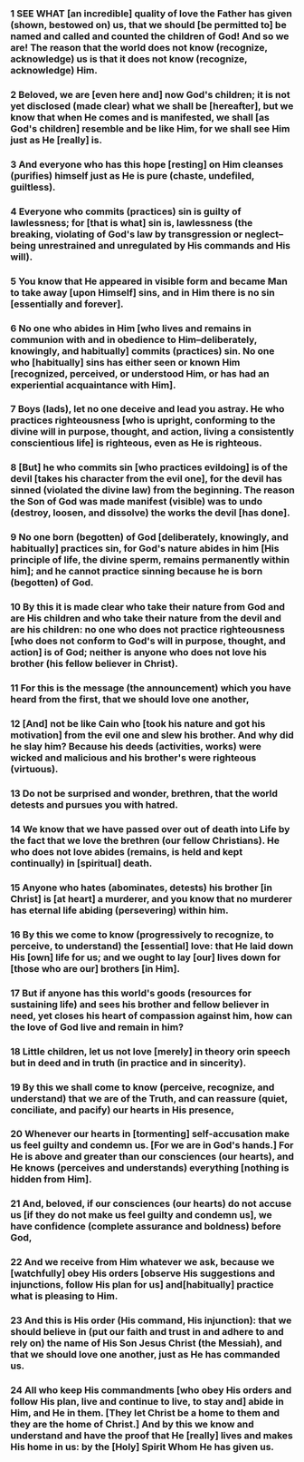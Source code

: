 ### 1 SEE WHAT [an incredible] quality of love the Father has given (shown, bestowed on) us, that we should [be permitted to] be named and called and counted the children of God! And so we are! The reason that the world does not know (recognize, acknowledge) us is that it does not know (recognize, acknowledge) Him.

### 2 Beloved, we are [even here and] now God's children; it is not yet disclosed (made clear) what we shall be [hereafter], but we know that when He comes and is manifested, we shall [as God's children] resemble and be like Him, for we shall see Him just as He [really] is.

### 3 And everyone who has this hope [resting] on Him cleanses (purifies) himself just as He is pure (chaste, undefiled, guiltless).

### 4 Everyone who commits (practices) sin is guilty of lawlessness; for [that is what] sin is, lawlessness (the breaking, violating of God's law by transgression or neglect–being unrestrained and unregulated by His commands and His will).

### 5 You know that He appeared in visible form and became Man to take away [upon Himself] sins, and in Him there is no sin [essentially and forever].

### 6 No one who abides in Him [who lives and remains in communion with and in obedience to Him–deliberately, knowingly, and habitually] commits (practices) sin. No one who [habitually] sins has either seen or known Him [recognized, perceived, or understood Him, or has had an experiential acquaintance with Him].

### 7 Boys (lads), let no one deceive and lead you astray. He who practices righteousness [who is upright, conforming to the divine will in purpose, thought, and action, living a consistently conscientious life] is righteous, even as He is righteous.

### 8 [But] he who commits sin [who practices evildoing] is of the devil [takes his character from the evil one], for the devil has sinned (violated the divine law) from the beginning. The reason the Son of God was made manifest (visible) was to undo (destroy, loosen, and dissolve) the works the devil [has done].

### 9 No one born (begotten) of God [deliberately, knowingly, and habitually] practices sin, for God's nature abides in him [His principle of life, the divine sperm, remains permanently within him]; and he cannot practice sinning because he is born (begotten) of God.

### 10 By this it is made clear who take their nature from God and are His children and who take their nature from the devil and are his children: no one who does not practice righteousness [who does not conform to God's will in purpose, thought, and action] is of God; neither is anyone who does not love his brother (his fellow believer in Christ).

### 11 For this is the message (the announcement) which you have heard from the first, that we should love one another,

### 12 [And] not be like Cain who [took his nature and got his motivation] from the evil one and slew his brother. And why did he slay him? Because his deeds (activities, works) were wicked and malicious and his brother's were righteous (virtuous).

### 13 Do not be surprised and wonder, brethren, that the world detests and pursues you with hatred.

### 14 We know that we have passed over out of death into Life by the fact that we love the brethren (our fellow Christians). He who does not love abides (remains, is held and kept continually) in [spiritual] death.

### 15 Anyone who hates (abominates, detests) his brother [in Christ] is [at heart] a murderer, and you know that no murderer has eternal life abiding (persevering) within him.

### 16 By this we come to know (progressively to recognize, to perceive, to understand) the [essential] love: that He laid down His [own] life for us; and we ought to lay [our] lives down for [those who are our] brothers [in Him].

### 17 But if anyone has this world's goods (resources for sustaining life) and sees his brother and fellow believer in need, yet closes his heart of compassion against him, how can the love of God live and remain in him?

### 18 Little children, let us not love [merely] in theory orin speech but in deed and in truth (in practice and in sincerity).

### 19 By this we shall come to know (perceive, recognize, and understand) that we are of the Truth, and can reassure (quiet, conciliate, and pacify) our hearts in His presence,

### 20 Whenever our hearts in [tormenting] self-accusation make us feel guilty and condemn us. [For we are in God's hands.] For He is above and greater than our consciences (our hearts), and He knows (perceives and understands) everything [nothing is hidden from Him].

### 21 And, beloved, if our consciences (our hearts) do not accuse us [if they do not make us feel guilty and condemn us], we have confidence (complete assurance and boldness) before God,

### 22 And we receive from Him whatever we ask, because we [watchfully] obey His orders [observe His suggestions and injunctions, follow His plan for us] and[habitually] practice what is pleasing to Him.

### 23 And this is His order (His command, His injunction): that we should believe in (put our faith and trust in and adhere to and rely on) the name of His Son Jesus Christ (the Messiah), and that we should love one another, just as He has commanded us.

### 24 All who keep His commandments [who obey His orders and follow His plan, live and continue to live, to stay and] abide in Him, and He in them. [They let Christ be a home to them and they are the home of Christ.] And by this we know and understand and have the proof that He [really] lives and makes His home in us: by the [Holy] Spirit Whom He has given us.
